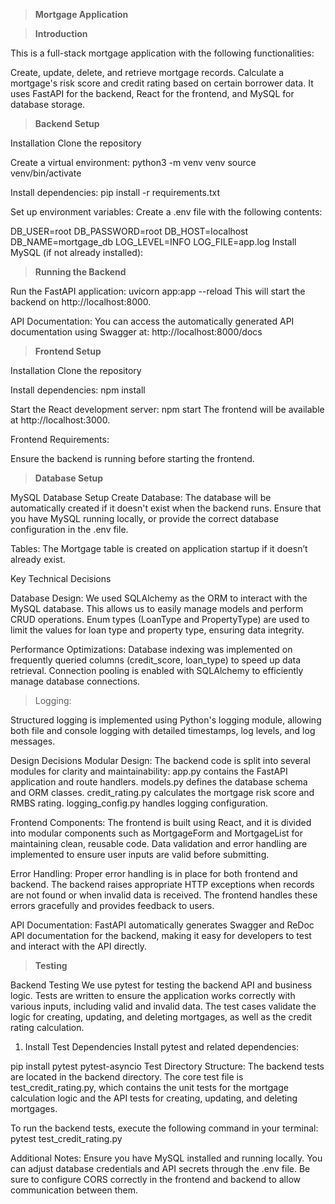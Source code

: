 > **Mortgage Application**

> **Introduction**

This is a full-stack mortgage application with the following functionalities:

Create, update, delete, and retrieve mortgage records.
Calculate a mortgage's risk score and credit rating based on certain borrower data.
It uses FastAPI for the backend, React for the frontend, and MySQL for database storage.

> **Backend Setup**

Installation
Clone the repository

Create a virtual environment:
python3 -m venv venv
source venv/bin/activate

Install dependencies:
pip install -r requirements.txt

Set up environment variables: Create a .env file with the following contents:

DB_USER=root
DB_PASSWORD=root
DB_HOST=localhost
DB_NAME=mortgage_db
LOG_LEVEL=INFO
LOG_FILE=app.log
Install MySQL (if not already installed):

> **Running the Backend**

Run the FastAPI application:
uvicorn app:app --reload
This will start the backend on http://localhost:8000.

API Documentation: You can access the automatically generated API documentation using Swagger at:
http://localhost:8000/docs

> **Frontend Setup**

Installation
Clone the repository

Install dependencies:
npm install

Start the React development server:
npm start
The frontend will be available at http://localhost:3000.

Frontend Requirements:

Ensure the backend is running before starting the frontend.

> **Database Setup**

MySQL Database Setup
Create Database: The database will be automatically created if it doesn't exist when the backend runs. Ensure that you have MySQL running locally, or provide the correct database configuration in the .env file.

Tables: The Mortgage table is created on application startup if it doesn’t already exist.

Key Technical Decisions

Database Design:
We used SQLAlchemy as the ORM to interact with the MySQL database. This allows us to easily manage models and perform CRUD operations.
Enum types (LoanType and PropertyType) are used to limit the values for loan type and property type, ensuring data integrity.

Performance Optimizations:
Database indexing was implemented on frequently queried columns (credit_score, loan_type) to speed up data retrieval.
Connection pooling is enabled with SQLAlchemy to efficiently manage database connections.

> Logging:

Structured logging is implemented using Python's logging module, allowing both file and console logging with detailed timestamps, log levels, and log messages.

Design Decisions
Modular Design:
The backend code is split into several modules for clarity and maintainability:
app.py contains the FastAPI application and route handlers.
models.py defines the database schema and ORM classes.
credit_rating.py calculates the mortgage risk score and RMBS rating.
logging_config.py handles logging configuration.

Frontend Components:
The frontend is built using React, and it is divided into modular components such as MortgageForm and MortgageList for maintaining clean, reusable code.
Data validation and error handling are implemented to ensure user inputs are valid before submitting.

Error Handling:
Proper error handling is in place for both frontend and backend. The backend raises appropriate HTTP exceptions when records are not found or when invalid data is received. The frontend handles these errors gracefully and provides feedback to users.

API Documentation:
FastAPI automatically generates Swagger and ReDoc API documentation for the backend, making it easy for developers to test and interact with the API directly.

> **Testing**

Backend Testing
We use pytest for testing the backend API and business logic. Tests are written to ensure the application works correctly with various inputs, including valid and invalid data. The test cases validate the logic for creating, updating, and deleting mortgages, as well as the credit rating calculation.

1. Install Test Dependencies
   Install pytest and related dependencies:

pip install pytest pytest-asyncio
Test Directory Structure: The backend tests are located in the backend directory. The core test file is test_credit_rating.py, which contains the unit tests for the mortgage calculation logic and the API tests for creating, updating, and deleting mortgages.

To run the backend tests, execute the following command in your terminal: pytest test_credit_rating.py

Additional Notes:
Ensure you have MySQL installed and running locally.
You can adjust database credentials and API secrets through the .env file.
Be sure to configure CORS correctly in the frontend and backend to allow communication between them.
